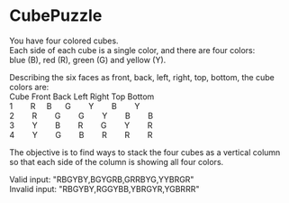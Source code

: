 # CubePuzzle

You have four colored cubes.<br>
Each side of each cube is a single color, and there are four colors:<br>
blue (B), red (R), green (G) and yellow (Y).<br>

Describing the six faces as front, back,
left, right, top, bottom, the cube colors are:<br>
Cube Front Back Left Right Top Bottom<br>
1&nbsp;&nbsp;&nbsp;&nbsp;&nbsp;&nbsp;&nbsp;&nbsp;R&nbsp;&nbsp;&nbsp;&nbsp;&nbsp;B&nbsp;&nbsp;&nbsp;&nbsp;&nbsp;&nbsp;G&nbsp;&nbsp;&nbsp;&nbsp;&nbsp;&nbsp;&nbsp;&nbsp;Y&nbsp;&nbsp;&nbsp;&nbsp;&nbsp;&nbsp;&nbsp;&nbsp;B&nbsp;&nbsp;&nbsp;&nbsp;&nbsp;&nbsp;&nbsp;&nbsp;Y<br>
2&nbsp;&nbsp;&nbsp;&nbsp;&nbsp;&nbsp;&nbsp;&nbsp;R&nbsp;&nbsp;&nbsp;&nbsp;&nbsp;&nbsp;&nbsp;&nbsp;G&nbsp;&nbsp;&nbsp;&nbsp;&nbsp;&nbsp;&nbsp;&nbsp;G&nbsp;&nbsp;&nbsp;&nbsp;&nbsp;&nbsp;&nbsp;&nbsp;Y&nbsp;&nbsp;&nbsp;&nbsp;&nbsp;&nbsp;&nbsp;&nbsp;B&nbsp;&nbsp;&nbsp;&nbsp;&nbsp;&nbsp;&nbsp;&nbsp;B<br>
3&nbsp;&nbsp;&nbsp;&nbsp;&nbsp;&nbsp;&nbsp;&nbsp;Y&nbsp;&nbsp;&nbsp;&nbsp;&nbsp;&nbsp;&nbsp;&nbsp;B&nbsp;&nbsp;&nbsp;&nbsp;&nbsp;&nbsp;&nbsp;&nbsp;R&nbsp;&nbsp;&nbsp;&nbsp;&nbsp;&nbsp;&nbsp;&nbsp;G&nbsp;&nbsp;&nbsp;&nbsp;&nbsp;&nbsp;&nbsp;&nbsp;Y&nbsp;&nbsp;&nbsp;&nbsp;&nbsp;&nbsp;&nbsp;&nbsp;R<br>
4&nbsp;&nbsp;&nbsp;&nbsp;&nbsp;&nbsp;&nbsp;&nbsp;Y&nbsp;&nbsp;&nbsp;&nbsp;&nbsp;&nbsp;&nbsp;&nbsp;G&nbsp;&nbsp;&nbsp;&nbsp;&nbsp;&nbsp;&nbsp;&nbsp;B&nbsp;&nbsp;&nbsp;&nbsp;&nbsp;&nbsp;&nbsp;&nbsp;R&nbsp;&nbsp;&nbsp;&nbsp;&nbsp;&nbsp;&nbsp;&nbsp;R&nbsp;&nbsp;&nbsp;&nbsp;&nbsp;&nbsp;&nbsp;&nbsp;R<br>


The objective is to find ways to stack the four cubes as a vertical column<br>
so that each side of the column is showing all four colors.<br>

Valid input: "RBGYBY,BGYGRB,GRRBYG,YYBRGR"<br>
Invalid input: "RBGYBY,RGGYBB,YBRGYR,YGBRRR"

